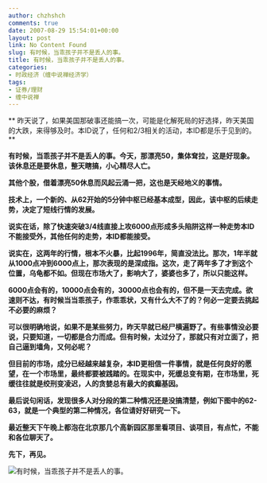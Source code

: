 ```yaml
---
author: chzhshch
comments: true
date: 2007-08-29 15:54:01+00:00
layout: post
link: No Content Found
slug: 有时候，当乖孩子并不是丢人的事。
title: 有时候，当乖孩子并不是丢人的事。
categories:
- 时政经济（缠中说禅经济学）
tags:
- 证券/理财
- 缠中说禅
---
```


			

** 昨天说了，如果美国那破事还能搞一次，可能是化解死局的好选择，昨天美国的大跌，来得够及时。本ID说了，任何和2/3相关的活动，本ID都是乐于见到的。**

**有时候，当乖孩子并不是丢人的事。今天，那漂亮50，集体耷拉，这是好现象。该休息还是要休息，整天瞎搞，小心精尽人亡。**

**其他个股，借着漂亮50休息而风起云涌一把，这也是天经地义的事情。**

**技术上，一个新的、从62开始的5分钟中枢已经基本成型，因此，该中枢的后续走势，决定了短线行情的发展。**

**说实在话，除了快速突破3/4线直接上攻6000点形成多头陷阱这样一种走势本ID不能接受外，其他任何的走势，本ID都能接受。**

**说实在，这两年的行情，根本不火暴，比起1996年，简直没法比。那次，1年半就从1000点冲到6000点上，那次表现的是深成指。这次，走了两年多了才到这个位置，乌龟都不如。但现在市场大了，影响大了，婆婆也多了，所以只能这样。**

**6000点会有的，10000点会有的，30000点也会有的，但不是一天去完成。欲速则不达，有时候当当乖孩子，作乖乖状，又有什么大不了的？何必一定要去挑起不必要的麻烦？**

**可以很明确地说，如果不是某些努力，昨天早就已经尸横遍野了。有些事情没必要说，只要知道，一切都是合力而成。但有时候，太过分了，那就只有对立面了，把自己逼到墙角，又何必呢？**

**但目前的市场，成分已经越来越复杂，本ID更相信一件事情，就是任何良好的愿望，在一个市场里，最终都要被践踏的。在现实中，死缓总变有期，在市场里，死缓往往就是绞刑变凌迟，人的贪婪总有最大的疯癫基因。**

**最后说句闲话，发现很多人对分段的第二种情况还是没搞清楚，例如下图中的62-63，就是一个典型的第二种情况，各位请好好研究一下。**

**最近整天下午晚上都泡在北京那几个高新园区那里看项目、谈项目，有点忙，不能和各位聊天了。**

**先下，再见。**

![有时候，当乖孩子并不是丢人的事。](http://simg.sinajs.cn/blog7style/images/common/sg_trans.gif)
